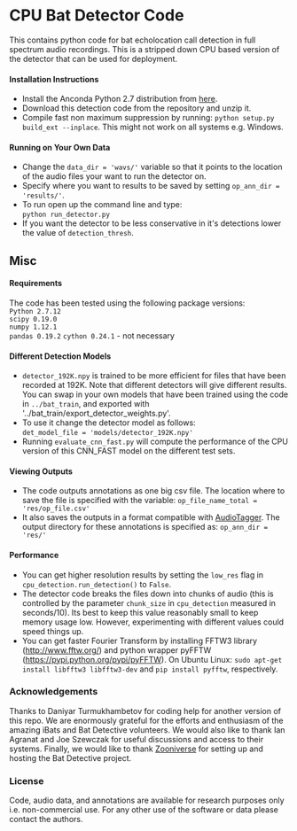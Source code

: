 # CPU Bat Detector Code

This contains python code for bat echolocation call detection in full spectrum audio recordings. This is a stripped down CPU based version of the detector that can be used for deployment.


#### Installation Instructions
* Install the Anconda Python 2.7 distribution from [here](https://www.continuum.io/downloads).
* Download this detection code from the repository and unzip it.
* Compile fast non maximum suppression by running: `python setup.py build_ext --inplace`. This might not work on all systems e.g. Windows.


#### Running on Your Own Data
* Change the `data_dir = 'wavs/'` variable so that it points to the location of the audio files your want to run the detector on.
* Specify where you want to results to be saved by setting `op_ann_dir = 'results/'`.
* To run open up the command line and type:  
  `python run_detector.py`
* If you want the detector to be less conservative in it's detections lower the value of `detection_thresh`.

## Misc

#### Requirements
The code has been tested using the following package versions:  
`Python 2.7.12`   
`scipy 0.19.0`  
`numpy 1.12.1`  
`pandas 0.19.2`
`cython 0.24.1` - not necessary  


#### Different Detection Models
* `detector_192K.npy` is trained to be more efficient for files that have been recorded at 192K. Note that different detectors will give different results. You can swap in your own models that have been trained using the code in `../bat_train`, and exported with '../bat_train/export_detector_weights.py'.
* To use it change the detector model as follows:  
`det_model_file = 'models/detector_192K.npy'`
* Running `evaluate_cnn_fast.py` will compute the performance of the CPU version of this CNN_FAST model on the different test sets.


#### Viewing Outputs
* The code outputs annotations as one big csv file. The location where to save the file is specified with the variable:
  `op_file_name_total = 'res/op_file.csv'`
* It also saves the outputs in a format compatible with [AudioTagger](https://github.com/groakat/AudioTagger). The output directory for these annotations is specified as:
`op_ann_dir = 'res/'`


#### Performance
* You can get higher resolution results by setting the `low_res` flag in `cpu_detection.run_detection()` to `False`.
* The detector code breaks the files down into chunks of audio (this is controlled by the parameter `chunk_size` in `cpu_detection` measured in seconds/10). Its best to keep this value reasonably small to keep memory usage low. However, experimenting with different values could speed things up.
* You can get faster Fourier Transform by installing FFTW3 library (http://www.fftw.org/) and python wrapper pyFFTW (https://pypi.python.org/pypi/pyFFTW). On Ubuntu Linux: `sudo apt-get install libfftw3 libfftw3-dev` and `pip install pyfftw`, respectively.



### Acknowledgements  
Thanks to Daniyar Turmukhambetov for coding help for another version of this repo. We are enormously grateful for the efforts and enthusiasm of the amazing iBats and Bat Detective volunteers. We would also like to thank Ian Agranat and Joe Szewczak for useful discussions and access to their systems. Finally, we would like to thank [Zooniverse](https://www.zooniverse.org/) for setting up and hosting the Bat Detective project.

### License
Code, audio data, and annotations are available for research purposes only i.e. non-commercial use. For any other use of the software or data please contact the authors.
